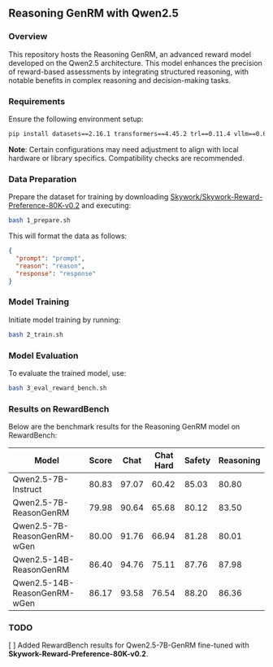 ## Reasoning GenRM with Qwen2.5

### Overview

This repository hosts the Reasoning GenRM, an advanced reward model developed on the Qwen2.5 architecture. This model enhances the precision of reward-based assessments by integrating structured reasoning, with notable benefits in complex reasoning and decision-making tasks.

### Requirements

Ensure the following environment setup:

```bash
pip install datasets==2.16.1 transformers==4.45.2 trl==0.11.4 vllm==0.6.2
```

**Note**: Certain configurations may need adjustment to align with local hardware or library specifics. Compatibility checks are recommended.

### Data Preparation

Prepare the dataset for training by downloading [Skywork/Skywork-Reward-Preference-80K-v0.2](https://huggingface.co/datasets/Skywork/Skywork-Reward-Preference-80K-v0.2) and executing:

```bash
bash 1_prepare.sh
```

This will format the data as follows:

```json
{
  "prompt": "prompt",
  "reason": "reason",
  "response": "response"
}
```

### Model Training

Initiate model training by running:

```bash
bash 2_train.sh
```

### Model Evaluation

To evaluate the trained model, use:

```bash
bash 3_eval_reward_bench.sh
```

### Results on RewardBench

Below are the benchmark results for the Reasoning GenRM model on RewardBench:

| Model                        | Score | Chat  | Chat Hard | Safety | Reasoning |
|------------------------------|-------|-------|-----------|--------|-----------|
| Qwen2.5-7B-Instruct          | 80.83 | 97.07 | 60.42     | 85.03  | 80.80     |
| Qwen2.5-7B-ReasonGenRM       | 79.98 | 90.64 | 65.68     | 80.12  | 83.50     |
| Qwen2.5-7B-ReasonGenRM-wGen  | 80.00 | 91.76 | 66.94     | 81.28  | 80.01     |
| Qwen2.5-14B-ReasonGenRM      | 86.40 | 94.76 | 75.11     | 87.76  | 87.98     |
| Qwen2.5-14B-ReasonGenRM-wGen | 86.17 | 93.58 | 76.54     | 88.20  | 86.36     |

### TODO

[ ] Added RewardBench results for Qwen2.5-7B-GenRM fine-tuned with **Skywork-Reward-Preference-80K-v0.2**.
